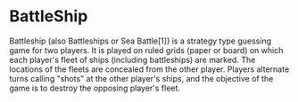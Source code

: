 # BattleShip
Battleship (also Battleships or Sea Battle[1]) is a strategy type guessing game for two players. It is played on ruled grids (paper or board) on which each player's fleet of ships (including battleships) are marked. The locations of the fleets are concealed from the other player. Players alternate turns calling "shots" at the other player's ships, and the objective of the game is to destroy the opposing player's fleet.
